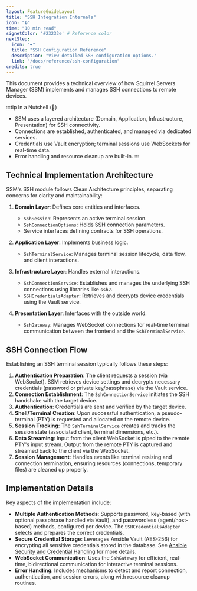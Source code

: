 ```yaml
---
layout: FeatureGuideLayout
title: "SSH Integration Internals"
icon: "🔒"
time: "10 min read"
signetColor: '#23233e' # Reference color
nextStep:
  icon: "➡️"
  title: "SSH Configuration Reference"
  description: "View detailed SSH configuration options."
  link: "/docs/reference/ssh-configuration"
credits: true
---
```


This document provides a technical overview of how Squirrel Servers Manager (SSM) implements and manages SSH connections to remote devices.

:::tip In a Nutshell (🌰)
- SSM uses a layered architecture (Domain, Application, Infrastructure, Presentation) for SSH connectivity.
- Connections are established, authenticated, and managed via dedicated services.
- Credentials use Vault encryption; terminal sessions use WebSockets for real-time data.
- Error handling and resource cleanup are built-in.
:::



## Technical Implementation Architecture

SSM's SSH module follows Clean Architecture principles, separating concerns for clarity and maintainability:

1.  **Domain Layer**: Defines core entities and interfaces.
    *   `SshSession`: Represents an active terminal session.
    *   `SshConnectionOptions`: Holds SSH connection parameters.
    *   Service interfaces defining contracts for SSH operations.

2.  **Application Layer**: Implements business logic.
    *   `SshTerminalService`: Manages terminal session lifecycle, data flow, and client interactions.

3.  **Infrastructure Layer**: Handles external interactions.
    *   `SshConnectionService`: Establishes and manages the underlying SSH connections using libraries like `ssh2`.
    *   `SSHCredentialsAdapter`: Retrieves and decrypts device credentials using the Vault service.

4.  **Presentation Layer**: Interfaces with the outside world.
    *   `SshGateway`: Manages WebSocket connections for real-time terminal communication between the frontend and the `SshTerminalService`.

## SSH Connection Flow

Establishing an SSH terminal session typically follows these steps:

1.  **Authentication Preparation**: The client requests a session (via WebSocket). SSM retrieves device settings and decrypts necessary credentials (password or private key/passphrase) via the Vault service.
2.  **Connection Establishment**: The `SshConnectionService` initiates the SSH handshake with the target device.
3.  **Authentication**: Credentials are sent and verified by the target device.
4.  **Shell/Terminal Creation**: Upon successful authentication, a pseudo-terminal (PTY) is requested and allocated on the remote device.
5.  **Session Tracking**: The `SshTerminalService` creates and tracks the session state (associated client, terminal dimensions, etc.).
6.  **Data Streaming**: Input from the client WebSocket is piped to the remote PTY's input stream. Output from the remote PTY is captured and streamed back to the client via the WebSocket.
7.  **Session Management**: Handles events like terminal resizing and connection termination, ensuring resources (connections, temporary files) are cleaned up properly.

## Implementation Details

Key aspects of the implementation include:

-   **Multiple Authentication Methods**: Supports password, key-based (with optional passphrase handled via Vault), and passwordless (agent/host-based) methods, configured per device. The `SSHCredentialsAdapter` selects and prepares the correct credentials.
-   **Secure Credential Storage**: Leverages Ansible Vault (AES-256) for encrypting all sensitive credentials stored in the database. See [Ansible Security and Credential Handling](/docs/reference/ansible/security) for more details.
-   **WebSocket Communication**: Uses the `SshGateway` for efficient, real-time, bidirectional communication for interactive terminal sessions.
-   **Error Handling**: Includes mechanisms to detect and report connection, authentication, and session errors, along with resource cleanup routines. 